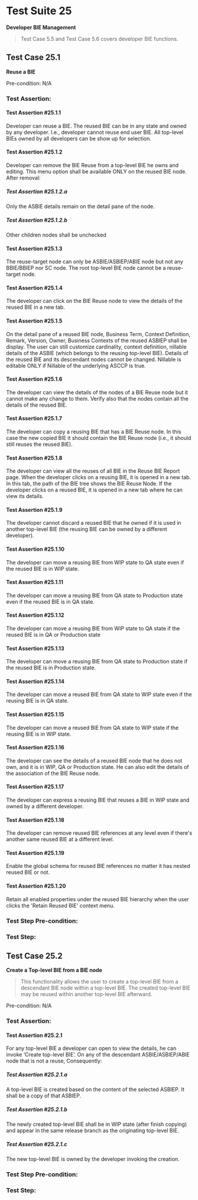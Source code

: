 # Test Suite 25

**Developer BIE Management**

> Test Case 5.5 and Test Case 5.6 covers developer BIE functions.

## Test Case 25.1

**Reuse a BIE**

Pre-condition: N/A


### Test Assertion:

#### Test Assertion #25.1.1
Developer can reuse a BIE. The reused BIE can be in any state and owned by any developer. I.e., developer cannot reuse end user BIE. All top-level BIEs owned by all developers can be show up for selection.

#### Test Assertion #25.1.2
Developer can remove the BIE Reuse from a top-level BIE he owns and editing. This menu option shall be available ONLY on the reused BIE node. After removal:

##### Test Assertion #25.1.2.a
Only the ASBIE details remain on the detail pane of the node.
##### Test Assertion #25.1.2.b
Other children nodes shall be unchecked

#### Test Assertion #25.1.3
The reuse-target node can only be ASBIE/ASBIEP/ABIE node but not any BBIE/BBIEP nor SC node. The root top-level BIE node cannot be a reuse-target node.

#### Test Assertion #25.1.4
The developer can click on the BIE Reuse node to view the details of the reused BIE in a new tab.

#### Test Assertion #25.1.5
On the detail pane of a reused BIE node, Business Term, Context Definition, Remark, Version, Owner, Business Contexts of the reused ASBIEP shall be display. The user can still customize cardinality, context definition, nillable details of the ASBIE (which belongs to the reusing top-level BIE). Details of the reused BIE and its descendant nodes cannot be changed. Nillable is editable ONLY if Nillable of the underlying ASCCP is true.

#### Test Assertion #25.1.6
The developer can view the details of the nodes of a BIE Reuse node but it cannot make any change to them. Verify also that the nodes contain all the details of the reused BIE.

#### Test Assertion #25.1.7
The developer can copy a reusing BIE that has a BIE Reuse node. In this case the new copied BIE it should contain the BIE Reuse node (i.e., it should still reuses the reused BIE).

#### Test Assertion #25.1.8
The developer can view all the reuses of all BIE in the Reuse BIE Report page. When the developer clicks on a reusing BIE, it is opened in a new tab. In this tab, the path of the BIE tree shows the BIE Reuse Node. If the developer clicks on a reused BIE, it is opened in a new tab where he can view its details.

#### Test Assertion #25.1.9
The developer cannot discard a reused BIE that he owned if it is used in another top-level BIE (the reusing BIE can be owned by a different developer).

#### Test Assertion #25.1.10
The developer can move a reusing BIE from WIP state to QA state even if the reused BIE is in WIP state.

#### Test Assertion #25.1.11
The developer can move a reusing BIE from QA state to Production state even if the reused BIE is in QA state.

#### Test Assertion #25.1.12
The developer can move a reusing BIE from WIP state to QA state if the reused BIE is in QA or Production state

#### Test Assertion #25.1.13
The developer can move a reusing BIE from QA state to Production state if the reused BIE is in Production state.

#### Test Assertion #25.1.14
The developer can move a reused BIE from QA state to WIP state even if the reusing BIE is in QA state.

#### Test Assertion #25.1.15
The developer can move a reused BIE from QA state to WIP state if the reusing BIE is in WIP state.

#### Test Assertion #25.1.16
The developer can see the details of a reused BIE node that he does not own, and it is in WIP, QA or Production state. He can also edit the details of the association of the BIE Reuse node.

#### Test Assertion #25.1.17
The developer can express a reusing BIE that reuses a BIE in WIP state and owned by a different developer.

#### Test Assertion #25.1.18
The developer can remove reused BIE references at any level even if there's another same reused BIE at a different level.

#### Test Assertion #25.1.19
Enable the global schema for reused BIE references no matter it has nested reused BIE or not.

#### Test Assertion #25.1.20
Retain all enabled properties under the reused BIE hierarchy when the user clicks the 'Retain Reused BIE' context menu.

### Test Step Pre-condition:



### Test Step:

## Test Case 25.2

**Create a Top-level BIE from a BIE node**

> This functionality allows the user to create a top-level BIE from a descendant BIE node within a top-level BIE. The created top-level BIE may be reused within another top-level BIE afterward.

Pre-condition: N/A


### Test Assertion:

#### Test Assertion #25.2.1
For any top-level BIE a developer can open to view the details, he can invoke ‘Create top-level BIE’. On any of the descendant ASBIE/ASBIEP/ABIE node that is not a reuse, Consequently:

##### Test Assertion #25.2.1.a
A top-level BIE is created based on the content of the selected ASBIEP. It shall be a copy of that ASBIEP.
##### Test Assertion #25.2.1.b
The newly created top-level BIE shall be in WIP state (after finish copying) and appear in the same release branch as the originating top-level BIE.
##### Test Assertion #25.2.1.c
The new top-level BIE is owned by the developer invoking the creation.

### Test Step Pre-condition:



### Test Step: